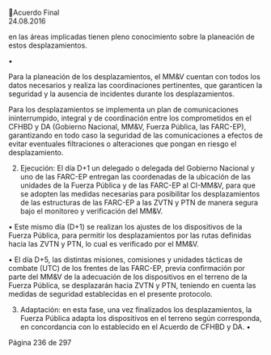 Acuerdo Final  
24.08.2016  

en  las  áreas  implicadas  tienen  pleno  conocimiento  sobre  la  planeación  de  estos 
desplazamientos. 
 
•

Para la planeación de los desplazamientos, el MM&V cuentan con todos los datos necesarios 
y  realiza  las  coordinaciones  pertinentes,  que  garanticen  la  seguridad  y  la  ausencia  de 
incidentes durante los desplazamientos. 

 
Para los desplazamientos se implementa un plan de comunicaciones ininterrumpido, integral 
y de coordinación entre los comprometidos en el CFHBD y DA (Gobierno Nacional, MM&V, 
Fuerza Pública, las FARC-EP), garantizando en todo caso la seguridad de las comunicaciones a 
efectos  de  evitar  eventuales  filtraciones  o  alteraciones  que  pongan  en  riesgo  el 
desplazamiento.   
 
2. Ejecución:  El  día  D+1  un  delegado  o  delegada  del  Gobierno  Nacional  y  uno  de  las  FARC-EP 
entregan las coordenadas de la ubicación de las unidades de la Fuerza Pública y de las FARC-EP al 
CI-MM&V, para que se adopten las medidas necesarias para posibilitar los desplazamientos de las 
estructuras de las FARC-EP a las ZVTN y PTN de manera segura bajo el monitoreo y verificación 
del MM&V. 
 
• Este  mismo  día  (D+1)  se  realizan  los  ajustes  de  los  dispositivos  de  la  Fuerza  Pública,  para 
permitir los desplazamientos por las rutas definidas hacia las ZVTN y PTN, lo cual es verificado 
por el MM&V.  
 
• El  día  D+5,  las  distintas  misiones,  comisiones  y  unidades  tácticas  de  combate  (UTC)  de  los 
frentes  de  las  FARC-EP,  previa  confirmación  por  parte  del  MM&V  de  la  adecuación  de  los 
dispositivos en el terreno de la Fuerza Pública, se desplazarán hacia ZVTN y PTN, teniendo en 
cuenta las medidas de seguridad establecidas en el presente protocolo. 
 
3. Adaptación: en esta fase, una vez finalizados los desplazamientos, la Fuerza Pública adapta los 
dispositivos en el terreno según corresponda, en concordancia con lo establecido en el Acuerdo 
de CFHBD y DA. 
•

 
 
 
 
 
 
 
 
 
 
 
 
 
 
 
 
Página 236 de 297 
 

